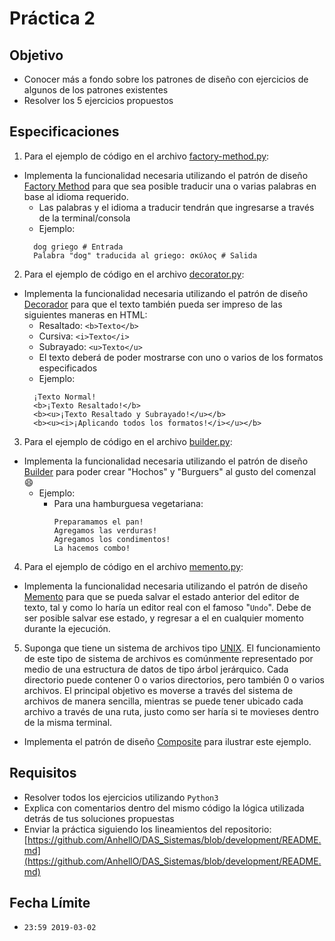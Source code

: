 # Práctica 2

## Objetivo

* Conocer más a fondo sobre los patrones de diseño con ejercicios de algunos de los patrones existentes
* Resolver los 5 ejercicios propuestos

## Especificaciones

1. Para el ejemplo de código en el archivo [factory-method.py](factory-method.py):

* Implementa la funcionalidad necesaria utilizando el patrón de diseño [Factory Method](https://sourcemaking.com/design_patterns/factory_method) para que sea posible traducir una o varias palabras en base al idioma requerido.
  * Las palabras y el idioma a traducir tendrán que ingresarse a través de la terminal/consola
  * Ejemplo:
  ```
    dog griego # Entrada
    Palabra "dog" traducida al griego: σκύλος # Salida
  ```

2. Para el ejemplo de código en el archivo [decorator.py](decorator.py):

* Implementa la funcionalidad necesaria utilizando el patrón de diseño [Decorador](https://sourcemaking.com/design_patterns/decorator) para que el texto también pueda ser impreso de las siguientes maneras en HTML:
  * Resaltado: `<b>Texto</b>`
  * Cursiva: `<i>Texto</i>`
  * Subrayado: `<u>Texto</u>`
  * El texto deberá de poder mostrarse con uno o varios de los formatos especificados
  * Ejemplo:
  ```
    ¡Texto Normal!
    <b>¡Texto Resaltado!</b>
    <b><u>¡Texto Resaltado y Subrayado!</u></b>
    <b><u><i>¡Aplicando todos los formatos!</i></u></b>
  ```

3. Para el ejemplo de código en el archivo [builder.py](builder.py):

* Implementa la funcionalidad necesaria utilizando el patrón de diseño [Builder](https://sourcemaking.com/design_patterns/builder) para poder crear "Hochos" y "Burguers" al gusto del comenzal :smile:
  * Ejemplo:
    * Para una hamburguesa vegetariana:
   		```
   		Preparamamos el pan!
   		Agregamos las verduras!
   		Agregamos los condimentos!
   		La hacemos combo!
   		```

4. Para el ejemplo de código en el archivo [memento.py](memento.py):

* Implementa la funcionalidad necesaria utilizando el patrón de diseño [Memento](https://sourcemaking.com/design_patterns/memento) para que se pueda salvar el estado anterior del editor de texto, tal y como lo haría un editor real con el famoso "`Undo`". Debe de ser posible salvar ese estado, y regresar a el en cualquier momento durante la ejecución.

5. Suponga que tiene un sistema de archivos tipo [UNIX](http://math.uprm.edu/~luis/courses/unix/images/jerarquia.gif). El funcionamiento de este tipo de sistema de archivos es comúnmente representado por medio de una estructura de datos de tipo árbol jerárquico. Cada directorio puede contener 0 o varios directorios, pero también 0 o varios archivos. El principal objetivo es moverse a través del sistema de archivos de manera sencilla, mientras se puede tener ubicado cada archivo a través de una ruta, justo como ser haría si te movieses dentro de la misma terminal.

* Implementa el patrón de diseño [Composite](https://sourcemaking.com/design_patterns/composite) para ilustrar este ejemplo.

## Requisitos
* Resolver todos los ejercicios utilizando `Python3`
* Explica con comentarios dentro del mismo código la lógica utilizada detrás de tus soluciones propuestas
* Enviar la práctica siguiendo los lineamientos del repositorio: [https://github.com/AnhellO/DAS_Sistemas/blob/development/README.md](https://github.com/AnhellO/DAS_Sistemas/blob/development/README.md)

## Fecha Límite

* `23:59 2019-03-02`